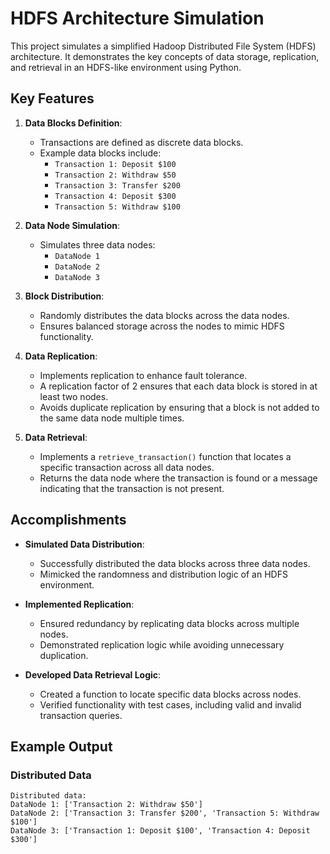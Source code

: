 # HDFS Architecture Simulation

This project simulates a simplified Hadoop Distributed File System (HDFS) architecture. It demonstrates the key concepts of data storage, replication, and retrieval in an HDFS-like environment using Python.

## Key Features

1. **Data Blocks Definition**:
   - Transactions are defined as discrete data blocks.
   - Example data blocks include:
     - `Transaction 1: Deposit $100`
     - `Transaction 2: Withdraw $50`
     - `Transaction 3: Transfer $200`
     - `Transaction 4: Deposit $300`
     - `Transaction 5: Withdraw $100`

2. **Data Node Simulation**:
   - Simulates three data nodes:
     - `DataNode 1`
     - `DataNode 2`
     - `DataNode 3`

3. **Block Distribution**:
   - Randomly distributes the data blocks across the data nodes.
   - Ensures balanced storage across the nodes to mimic HDFS functionality.

4. **Data Replication**:
   - Implements replication to enhance fault tolerance.
   - A replication factor of 2 ensures that each data block is stored in at least two nodes.
   - Avoids duplicate replication by ensuring that a block is not added to the same data node multiple times.

5. **Data Retrieval**:
   - Implements a `retrieve_transaction()` function that locates a specific transaction across all data nodes.
   - Returns the data node where the transaction is found or a message indicating that the transaction is not present.

## Accomplishments

- **Simulated Data Distribution**:
  - Successfully distributed the data blocks across three data nodes.
  - Mimicked the randomness and distribution logic of an HDFS environment.

- **Implemented Replication**:
  - Ensured redundancy by replicating data blocks across multiple nodes.
  - Demonstrated replication logic while avoiding unnecessary duplication.

- **Developed Data Retrieval Logic**:
  - Created a function to locate specific data blocks across nodes.
  - Verified functionality with test cases, including valid and invalid transaction queries.

## Example Output

### Distributed Data
```plaintext
Distributed data:
DataNode 1: ['Transaction 2: Withdraw $50']
DataNode 2: ['Transaction 3: Transfer $200', 'Transaction 5: Withdraw $100']
DataNode 3: ['Transaction 1: Deposit $100', 'Transaction 4: Deposit $300']
